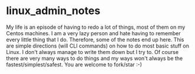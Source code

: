 # linux_admin_notes
My life is an episode of having to redo a lot of things, most of them on my Centos machines.
I am a very lazy person and hate having to remember every little thing that I do.
Therefore, some of the notes end up here.
This are simple directions (will CLI commands) on how to do most basic stuff on Linux.
I don't always manage to write them down but I try to.
Of course there are very many ways to do things and my ways won't always be the fastest/simplest/safest.
You are welcome to fork/star :-)
